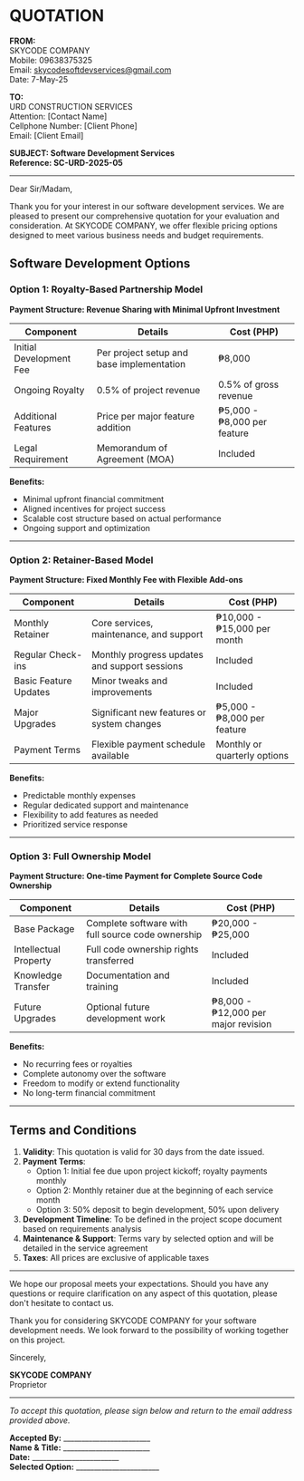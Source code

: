 # QUOTATION

**FROM:**  
SKYCODE COMPANY  
Mobile: 09638375325  
Email: skycodesoftdevservices@gmail.com  
Date: 7-May-25

**TO:**  
URD CONSTRUCTION SERVICES  
Attention: [Contact Name]  
Cellphone Number: [Client Phone]  
Email: [Client Email]

**SUBJECT: Software Development Services**  
**Reference: SC-URD-2025-05**

---

Dear Sir/Madam,

Thank you for your interest in our software development services. We are pleased to present our comprehensive quotation for your evaluation and consideration. At SKYCODE COMPANY, we offer flexible pricing options designed to meet various business needs and budget requirements.

## Software Development Options

### Option 1: Royalty-Based Partnership Model
**Payment Structure: Revenue Sharing with Minimal Upfront Investment**

| Component | Details | Cost (PHP) |
|-----------|---------|------------|
| Initial Development Fee | Per project setup and base implementation | ₱8,000 |
| Ongoing Royalty | 0.5% of project revenue | 0.5% of gross revenue |
| Additional Features | Price per major feature addition | ₱5,000 - ₱8,000 per feature |
| Legal Requirement | Memorandum of Agreement (MOA) | Included |

**Benefits:**
- Minimal upfront financial commitment
- Aligned incentives for project success
- Scalable cost structure based on actual performance
- Ongoing support and optimization

---

### Option 2: Retainer-Based Model
**Payment Structure: Fixed Monthly Fee with Flexible Add-ons**

| Component | Details | Cost (PHP) |
|-----------|---------|------------|
| Monthly Retainer | Core services, maintenance, and support | ₱10,000 - ₱15,000 per month |
| Regular Check-ins | Monthly progress updates and support sessions | Included |
| Basic Feature Updates | Minor tweaks and improvements | Included |
| Major Upgrades | Significant new features or system changes | ₱5,000 - ₱8,000 per feature |
| Payment Terms | Flexible payment schedule available | Monthly or quarterly options |

**Benefits:**
- Predictable monthly expenses
- Regular dedicated support and maintenance
- Flexibility to add features as needed
- Prioritized service response

---

### Option 3: Full Ownership Model
**Payment Structure: One-time Payment for Complete Source Code Ownership**

| Component | Details | Cost (PHP) |
|-----------|---------|------------|
| Base Package | Complete software with full source code ownership | ₱20,000 - ₱25,000 |
| Intellectual Property | Full code ownership rights transferred | Included |
| Knowledge Transfer | Documentation and training | Included |
| Future Upgrades | Optional future development work | ₱8,000 - ₱12,000 per major revision |

**Benefits:**
- No recurring fees or royalties
- Complete autonomy over the software
- Freedom to modify or extend functionality
- No long-term financial commitment

---

## Terms and Conditions

1. **Validity**: This quotation is valid for 30 days from the date issued.
2. **Payment Terms**: 
   - Option 1: Initial fee due upon project kickoff; royalty payments monthly
   - Option 2: Monthly retainer due at the beginning of each service month
   - Option 3: 50% deposit to begin development, 50% upon delivery
3. **Development Timeline**: To be defined in the project scope document based on requirements analysis
4. **Maintenance & Support**: Terms vary by selected option and will be detailed in the service agreement
5. **Taxes**: All prices are exclusive of applicable taxes

---

We hope our proposal meets your expectations. Should you have any questions or require clarification on any aspect of this quotation, please don't hesitate to contact us.

Thank you for considering SKYCODE COMPANY for your software development needs. We look forward to the possibility of working together on this project.

Sincerely,

**SKYCODE COMPANY**  
Proprietor

---

*To accept this quotation, please sign below and return to the email address provided above.*

**Accepted By:** ________________________  
**Name & Title:** ________________________  
**Date:** ________________________  
**Selected Option:** _______________________
